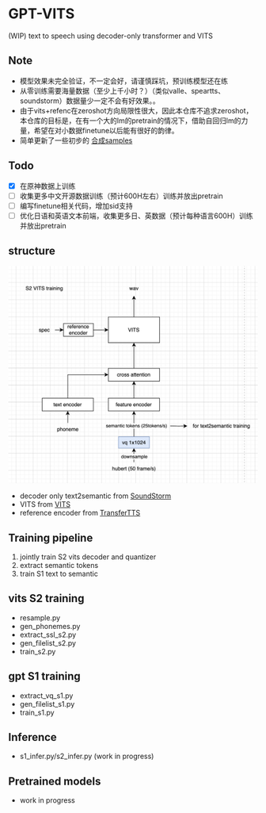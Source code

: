 # GPT-VITS

(WIP) text to speech using decoder-only transformer and VITS 
## Note
+ 模型效果未完全验证，不一定会好，请谨慎踩坑，预训练模型还在练
+ 从零训练需要海量数据（至少上千小时？）（类似valle、speartts、soundstorm）数据量少一定不会有好效果。。
+ 由于vits+refenc在zeroshot方向局限性很大，因此本仓库不追求zeroshot，本仓库的目标是，在有一个大的lm的pretrain的情况下，借助自回归lm的力量，希望在对小数据finetune以后能有很好的韵律。
+ 简单更新了一些初步的 [合成samples](https://huggingface.co/innnky/ar-tts-models/tree/main/gpt-vits)
## Todo
+ [x] 在原神数据上训练
+ [ ] 收集更多中文开源数据训练（预计600H左右）训练并放出pretrain
+ [ ] 编写finetune相关代码，增加sid支持
+ [ ] 优化日语和英语文本前端，收集更多日、英数据（预计每种语言600H）训练并放出pretrain

## structure
![structure.png](resources%2Fstructure.png)

+ decoder only text2semantic from [SoundStorm](https://github.com/yangdongchao/SoundStorm/tree/master/soundstorm/s1/AR)
+ VITS from [VITS](https://github.com/jaywalnut310/vits)
+ reference encoder from [TransferTTS](https://github.com/hcy71o/TransferTTS)

## Training pipeline
1. jointly train S2 vits decoder and quantizer
2. extract semantic tokens
3. train S1 text to semantic

## vits S2 training
+ resample.py
+ gen_phonemes.py
+ extract_ssl_s2.py
+ gen_filelist_s2.py
+ train_s2.py

## gpt S1 training
+ extract_vq_s1.py
+ gen_filelist_s1.py
+ train_s1.py

## Inference
+ s1_infer.py/s2_infer.py (work in progress)

## Pretrained models
+ work in progress